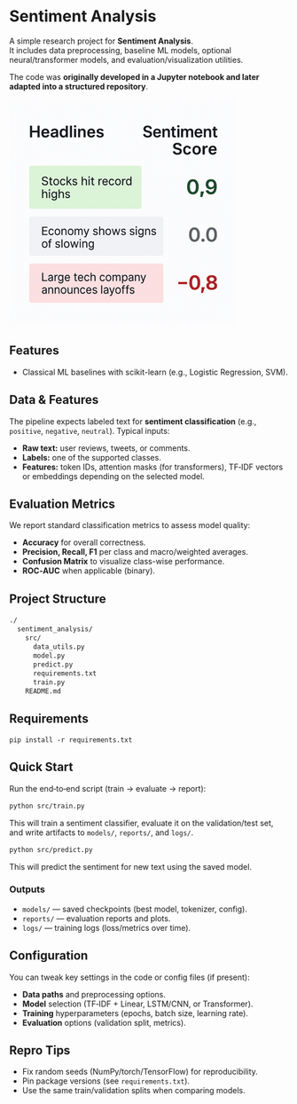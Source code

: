 # Sentiment Analysis

A simple research project for **Sentiment Analysis**.  
It includes data preprocessing, baseline ML models, optional neural/transformer models, and evaluation/visualization utilities.

The code was **originally developed in a Jupyter notebook and later adapted into a structured repository**.

![Sentiment Scores](images/sentiment_scores.png)

## Features
- Classical ML baselines with scikit-learn (e.g., Logistic Regression, SVM).

## Data & Features
The pipeline expects labeled text for **sentiment classification** (e.g., `positive`, `negative`, `neutral`). Typical inputs:
- **Raw text:** user reviews, tweets, or comments.
- **Labels:** one of the supported classes.
- **Features:** token IDs, attention masks (for transformers), TF‑IDF vectors or embeddings depending on the selected model.

## Evaluation Metrics
We report standard classification metrics to assess model quality:
- **Accuracy** for overall correctness.
- **Precision, Recall, F1** per class and macro/weighted averages.
- **Confusion Matrix** to visualize class-wise performance.
- **ROC‑AUC** when applicable (binary).


## Project Structure
```
./
  sentiment_analysis/
    src/
      data_utils.py
      model.py
      predict.py
      requirements.txt
      train.py
    README.md
```

## Requirements
```
pip install -r requirements.txt
```

## Quick Start
Run the end‑to‑end script (train → evaluate → report):
```bash
python src/train.py
```
This will train a sentiment classifier, evaluate it on the validation/test set, and write artifacts to `models/`, `reports/`, and `logs/`.

```bash
python src/predict.py
```
This will predict the sentiment for new text using the saved model.

### Outputs
- `models/` — saved checkpoints (best model, tokenizer, config).
- `reports/` — evaluation reports and plots.
- `logs/` — training logs (loss/metrics over time).

## Configuration
You can tweak key settings in the code or config files (if present):
- **Data paths** and preprocessing options.
- **Model** selection (TF‑IDF + Linear, LSTM/CNN, or Transformer).
- **Training** hyperparameters (epochs, batch size, learning rate).
- **Evaluation** options (validation split, metrics).

## Repro Tips
- Fix random seeds (NumPy/torch/TensorFlow) for reproducibility.
- Pin package versions (see `requirements.txt`).
- Use the same train/validation splits when comparing models.
